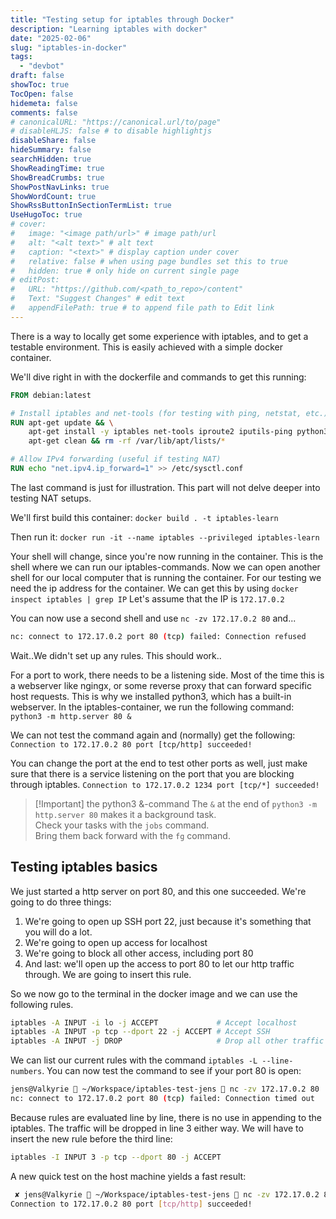 ```yaml
---
title: "Testing setup for iptables through Docker"
description: "Learning iptables with docker"
date: "2025-02-06"
slug: "iptables-in-docker"
tags:
  - "devbot"
draft: false
showToc: true
TocOpen: false
hidemeta: false
comments: false
# canonicalURL: "https://canonical.url/to/page"
# disableHLJS: false # to disable highlightjs
disableShare: false
hideSummary: false
searchHidden: true
ShowReadingTime: true
ShowBreadCrumbs: true
ShowPostNavLinks: true
ShowWordCount: true
ShowRssButtonInSectionTermList: true
UseHugoToc: true
# cover:
#   image: "<image path/url>" # image path/url
#   alt: "<alt text>" # alt text
#   caption: "<text>" # display caption under cover
#   relative: false # when using page bundles set this to true
#   hidden: true # only hide on current single page
# editPost:
#   URL: "https://github.com/<path_to_repo>/content"
#   Text: "Suggest Changes" # edit text
#   appendFilePath: true # to append file path to Edit link
---
```

There is a way to locally get some experience with iptables, and to get a testable environment. 
This is easily achieved with a simple docker container.

We'll dive right in with the dockerfile and commands to get this running:

``` Dockerfile
FROM debian:latest

# Install iptables and net-tools (for testing with ping, netstat, etc.). Install python3 to start web-servers
RUN apt-get update && \
    apt-get install -y iptables net-tools iproute2 iputils-ping python3 && \
    apt-get clean && rm -rf /var/lib/apt/lists/*

# Allow IPv4 forwarding (useful if testing NAT)
RUN echo "net.ipv4.ip_forward=1" >> /etc/sysctl.conf
```

The last command is just for illustration. This part will not delve deeper into testing NAT setups.

We'll first build this container:
`docker build . -t iptables-learn`

Then run it:
`docker run -it --name iptables --privileged iptables-learn`

Your shell will change, since you're now running in the container. This is the shell where we can run our iptables-commands.
Now we can open another shell for our local computer that is running the container. For our testing we need the ip address for the container. We can get this by using `docker inspect iptables | grep IP`
Let's assume that the IP is `172.17.0.2`

You can now use a second shell and use `nc -zv 172.17.0.2 80` and...

```bash
nc: connect to 172.17.0.2 port 80 (tcp) failed: Connection refused
```

Wait..We didn't set up any rules. This should work..

For a port to work, there needs to be a listening side. Most of the time this is a webserver like ngingx, or some reverse proxy that can forward specific host requests. 
This is why we installed python3, which has a built-in webserver.
In the iptables-container, we run the following command:
`python3 -m http.server 80 &`

We can not test the command again and (normally) get the following:
`Connection to 172.17.0.2 80 port [tcp/http] succeeded!`

You can change the port at the end to test other ports as well, just make sure that there is a service listening on the port that you are blocking through iptables.
`Connection to 172.17.0.2 1234 port [tcp/*] succeeded!`

> [!Important] the python3 &-command
> The `&` at the end of `python3 -m http.server 80` makes it a background task.</br>
> Check your tasks with the `jobs` command.</br>
> Bring them back forward with the `fg` command.

## Testing iptables basics

We just started a http server on port 80, and this one succeeded. We're going to do three things:

1. We're going to open up SSH port 22, just because it's something that you will do a lot.
2. We're going to open up access for localhost
3. We're going to block all other access, including port 80
4. And last: we'll open up the access to port 80 to let our http traffic through. We are going to insert this rule.

So we now go to the terminal in the docker image and we can use the following rules.

``` bash
iptables -A INPUT -i lo -j ACCEPT             # Accept localhost
iptables -A INPUT -p tcp --dport 22 -j ACCEPT # Accept SSH
iptables -A INPUT -j DROP                     # Drop all other traffic
```

We can list our current rules with the command `iptables -L --line-numbers`.
You can now test the command to see if your port 80 is open:

``` bash
jens@Valkyrie  ~/Workspace/iptables-test-jens  nc -zv 172.17.0.2 80
nc: connect to 172.17.0.2 port 80 (tcp) failed: Connection timed out
```

Because rules are evaluated line by line, there is no use in appending to the iptables.
The traffic will be dropped in line 3 either way.
We will have to insert the new rule before the third line:

``` bash
iptables -I INPUT 3 -p tcp --dport 80 -j ACCEPT
```

 A new quick test on the host machine yields a fast result:

 ``` bash
  ✘ jens@Valkyrie  ~/Workspace/iptables-test-jens  nc -zv 172.17.0.2 80
Connection to 172.17.0.2 80 port [tcp/http] succeeded!
 ```
